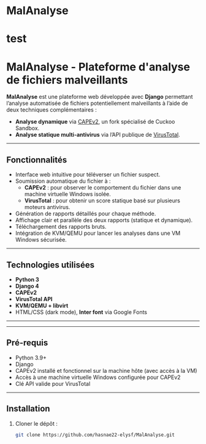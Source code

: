 # MalAnalyse
# test
#  MalAnalyse - Plateforme d'analyse de fichiers malveillants

**MalAnalyse** est une plateforme web développée avec **Django** permettant l’analyse automatisée de fichiers potentiellement malveillants à l’aide de deux techniques complémentaires :

- **Analyse dynamique** via [CAPEv2](https://github.com/ctxis/CAPE), un fork spécialisé de Cuckoo Sandbox.
- **Analyse statique multi-antivirus** via l’API publique de [VirusTotal](https://www.virustotal.com/).

---

##  Fonctionnalités

- Interface web intuitive pour téléverser un fichier suspect.
- Soumission automatique du fichier à :
  - **CAPEv2** : pour observer le comportement du fichier dans une machine virtuelle Windows isolée.
  - **VirusTotal** : pour obtenir un score statique basé sur plusieurs moteurs antivirus.
- Génération de rapports détaillés pour chaque méthode.
- Affichage clair et parallèle des deux rapports (statique et dynamique).
- Téléchargement des rapports bruts.
- Intégration de KVM/QEMU pour lancer les analyses dans une VM Windows sécurisée.

---

##  Technologies utilisées

- **Python 3**
- **Django 4**
- **CAPEv2**
- **VirusTotal API**
- **KVM/QEMU + libvirt**
- HTML/CSS (dark mode), **Inter font** via Google Fonts

---


---

## Pré-requis

- Python 3.9+
- Django
- CAPEv2 installé et fonctionnel sur la machine hôte (avec accès à la VM)
- Accès à une machine virtuelle Windows configurée pour CAPEv2
- Clé API valide pour VirusTotal

---

## Installation

1. Cloner le dépôt :
   ```bash
   git clone https://github.com/hasnae22-elysf/MalAnalyse.git

